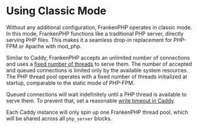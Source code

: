 # Using Classic Mode

Without any additional configuration, FrankenPHP operates in classic mode. In this mode, FrankenPHP functions like a traditional PHP server, directly serving PHP files. This makes it a seamless drop-in replacement for PHP-FPM or Apache with mod_php.

Similar to Caddy, FrankenPHP accepts an unlimited number of connections and uses a [fixed number of threads](config.md#caddyfile-config) to serve them. The number of accepted and queued connections is limited only by the available system resources. The PHP thread pool operates with a fixed number of threads initialized at startup, comparable to the static mode of PHP-FPM.

Queued connections will wait indefinitely until a PHP thread is available to serve them. To prevent that, set a reasonable [write timeout in Caddy](https://caddyserver.com/docs/caddyfile/options#timeouts).

Each Caddy instance will only spin up one FrankenPHP thread pool, which will be shared across all `php_server` blocks.
